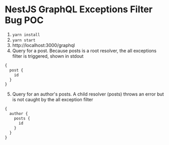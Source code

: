# NestJS GraphQL Exceptions Filter Bug POC

1. `yarn install`
2. `yarn start`
3. http://localhost:3000/graphql
4. Query for a post. Because posts is a root resolver, the all exceptions filter is triggered, shown in stdout
``` graphql
{
  post {
    id
  }
}
```
5. Query for an author's posts. A child resolver (posts) throws an error but is not caught by the all exception filter
``` graphql
{
  author {
    posts {
      id
    }
  }
}
```
